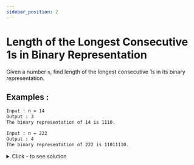 ```yaml
---
sidebar_position: 2
---
```


# Length of the Longest Consecutive 1s in Binary Representation
Given a number `n`, find length of the longest consecutive 1s in its binary representation.

## Examples : 
```txt
Input : n = 14
Output : 3
The binary representation of 14 is 1110.

Input : n = 222
Output : 4
The binary representation of 222 is 11011110.
```

<details><summary>Click - to see solution</summary>

## Solution:
The operation x &= x << 1 reduces length of every sequence of 1s by one in binary representation of x. If we keep doing this operation in a loop, we end up with $x = 0$. The number of iterations required to reach 0 is actually length of the longest consecutive sequence of 1s.

Time Complexity: $log(n)$

import Tabs from '@theme/Tabs';
import TabItem from '@theme/TabItem';

<Tabs>
<TabItem value="cpp" label="C++">

```cpp
#include <iostream>
using namespace std;

int maxConsecutivesOne(int n) {
    int count = 0;
    while (n) {
        n &= (n >> 1);
        count++;
    }
    return count;
}

int main() {
    cout << maxConsecutivesOne(221);
    return 0;
}
```

</TabItem>
<TabItem value="py" label="Python">

```py
def maxConsecutiveOnes(n):
    count = 0
    while n > 0:            # 1101110
        n &= n << 1         # &11011100
        count += 1          # -> 10010100 repeat
    return count

print(maxConsecutiveOnes(221))
```

</TabItem>
</Tabs>

## Output
```txt
3
```

</details>